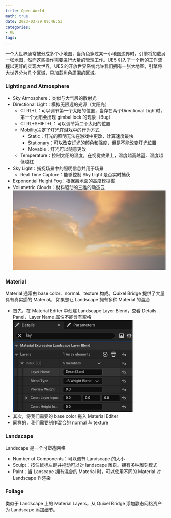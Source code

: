```yaml
---
title: Open World
math: true
date: 2023-03-29 09:46:53
categories:
- UE
tags:
---
```

一个大世界通常被分成多个小地图，当角色穿过某一小地图边界时，引擎将加载另一张地图，然而这些操作需要进行大量的管理工作。UE5 引入了一个新的工作流程以更好的实现大世界，UE5 的开放世界系统允许我们拥有一张大地图，引擎将大世界分为几个区域，只加载角色周围的区域。
<!--more-->
### Lighting and Atmosphere
- Sky Atmosphere：类似与大气层的散射光
- Directional Light：模拟无限远的光源（太阳光）
  - CTRL+L：可以调节第一个太阳的位置，当存在两个Directional Light时，第一个太阳会出现 gimbal lock 的现象（Bug）
  - CTRL+SHIFT+L：可以调节第二个太阳的位置
  - Mobility决定了灯光在游戏中的行为方式
     - Static：灯光的照明无法在游戏中更改，计算速度最快
     - Stationary：可以改变灯光的颜色和强度，但是不能改变灯光位置
     - Movable：灯光可以随意更改
  - Temperature：控制太阳的温度，在视觉效果上，温度越高越蓝、温度越低越红
- Sky Light：捕捉场景中的照明信息并用于场景
  - Real Time Capture：能够控制 Sky Light 是否实时捕获
- Exponential Height Fog：根据离地面的高度模拟雾
- Volumetric Clouds：材料驱动的三维的动态云
![Sky](Open%20World/Sky.png)

### Material
Material 通常由 base color、normal、texture 构成。Quixel Bridge 提供了大量具有真实感的 Material。
如果想让 Landscape 拥有多种 Material 的混合
- 首先，在 Material Editer 中创建 Landscape Layer Blend，查看 Details Panel，Layer Name 属性不能含有空格![Layer Blend Details](Open%20World/Layer%20Blend%20Details.png)
- 其次，将我们需要的 base color 拖入 Material Editer
- 同样的，我们需要制作混合的 normal 与 texture

### Landscape
Landscape 是一个可塑造网格
- Number of Components：可以调节 Landscape 的大小
- Sculpt：按住鼠标左键并拖动可以对 landscape 雕刻。拥有多种雕刻模式
- Paint：当 Lanscape 拥有混合的 Material 时，可以使用不同的 Material 对 Landscape 作渲染

### Foliage
类似于 Landscape 上的 Material Layers，从 Quixel Bridge 添加静态网格资产为 Landscape 添加细节。